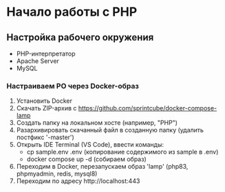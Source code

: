 # Начало работы с PHP

## Настройка рабочего окружения
- PHP-интерпретатор
- Apache Server
- MySQL

### Настраиваем РО через Docker-образ
1. Установить Docker
2. Скачать ZIP-архив с https://github.com/sprintcube/docker-compose-lamp
3. Создать папку на локальном хосте (например, "PHP")
4. Разархивировать скачанный файл в созданную папку (удалить постфикс '-master')
5. Открыть IDE Terminal (VS Code), ввести команды:
   - cp sample.env .env (копирование содержимого из sample в .env)
   - docker compose up -d (собираем образ)
6. Переходим в Docker, перезапускаем образ 'lamp' (php83, phpmyadmin, redis, mysql8)
7. Переходим по адресу http://localhost:443
